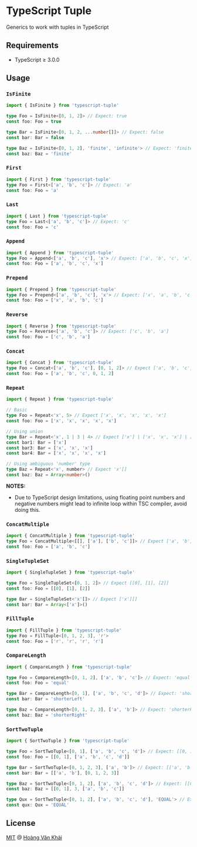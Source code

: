 # TypeScript Tuple

Generics to work with tuples in TypeScript

## Requirements

* TypeScript ≥ 3.0.0

## Usage

### `IsFinite`

```typescript
import { IsFinite } from 'typescript-tuple'

type Foo = IsFinite<[0, 1, 2]> // Expect: true
const foo: Foo = true

type Bar = IsFinite<[0, 1, 2, ...number[]]> // Expect: false
const bar: Bar = false

type Baz = IsFinite<[0, 1, 2], 'finite', 'infinite'> // Expect: 'finite'
const baz: Baz = 'finite'
```

### `First`

```typescript
import { First } from 'typescript-tuple'
type Foo = First<['a', 'b', 'c']> // Expect: 'a'
const foo: Foo = 'a'
```

### `Last`

```typescript
import { Last } from 'typescript-tuple'
type Foo = Last<['a', 'b', 'c']> // Expect: 'c'
const foo: Foo = 'c'
```

### `Append`

```typescript
import { Append } from 'typescript-tuple'
type Foo = Append<['a', 'b', 'c'], 'x'> // Expect: ['a', 'b', 'c', 'x']
const foo: Foo = ['a', 'b', 'c', 'x']
```

### `Prepend`

```typescript
import { Prepend } from 'typescript-tuple'
type Foo = Prepend<['a', 'b', 'c'], 'x'> // Expect: ['x', 'a', 'b', 'c']
const foo: Foo = ['x', 'a', 'b', 'c']
```

### `Reverse`

```typescript
import { Reverse } from 'typescript-tuple'
type Foo = Reverse<['a', 'b', 'c']> // Expect: ['c', 'b', 'a']
const foo: Foo = ['c', 'b', 'a']
```

### `Concat`

```typescript
import { Concat } from 'typescript-tuple'
type Foo = Concat<['a', 'b', 'c'], [0, 1, 2]> // Expect ['a', 'b', 'c', 0, 1, 2]
const foo: Foo = ['a', 'b', 'c', 0, 1, 2]
```

### `Repeat`

```typescript
import { Repeat } from 'typescript-tuple'

// Basic
type Foo = Repeat<'x', 5> // Expect ['x', 'x', 'x', 'x', 'x']
const foo: Foo = ['x', 'x', 'x', 'x', 'x']

// Using union
type Bar = Repeat<'x', 1 | 3 | 4> // Expect ['x'] | ['x', 'x', 'x'] | ['x', 'x', 'x', 'x']
const bar1: Bar = ['x']
const bar3: Bar = ['x', 'x', 'x']
const bar4: Bar = ['x', 'x', 'x', 'x']

// Using ambiguous 'number' type
type Baz = Repeat<'x', number> // Expect 'x'[]
const baz: Baz = Array<number>()
```

**NOTES:**

* Due to TypeScript design limitations, using floating point numbers and negative numbers might lead to infinite loop within TSC compiler, avoid doing this.

### `ConcatMultiple`

```typescript
import { ConcatMultiple } from 'typescript-tuple'
type Foo = ConcatMultiple<[[], ['a'], ['b', 'c']]> // Expect ['a', 'b', 'c']
const foo: Foo = ['a', 'b', 'c']
```

### `SingleTupleSet`

```typescript
import { SingleTupleSet } from 'typescript-tuple'

type Foo = SingleTupleSet<[0, 1, 2]> // Expect [[0], [1], [2]]
const foo: Foo = [[0], [1], [2]]

type Bar = SingleTupleSet<'x'[]> // Expect ['x'][]
const bar: Bar = Array<['x']>()
```

### `FillTuple`

```typescript
import { FillTuple } from 'typescript-tuple'
type Foo = FillTuple<[0, 1, 2, 3], 'r'>
const foo: Foo = ['r', 'r', 'r', 'r']
```

### `CompareLength`

```typescript
import { CompareLength } from 'typescript-tuple'

type Foo = CompareLength<[0, 1, 2], ['a', 'b', 'c']> // Expect: 'equal'
const foo: Foo = 'equal'

type Bar = CompareLength<[0, 1], ['a', 'b', 'c', 'd']> // Expect: 'shorterLeft'
const bar: Bar = 'shorterLeft'

type Baz = CompareLength<[0, 1, 2, 3], ['a', 'b']> // Expect: 'shorterRight'
const baz: Baz = 'shorterRight'
```

### `SortTwoTuple`

```typescript
import { SortTwoTuple } from 'typescript-tuple'

type Foo = SortTwoTuple<[0, 1], ['a', 'b', 'c', 'd']> // Expect: [[0, 1], ['a', 'b', 'c', 'd']]
const foo: Foo = [[0, 1], ['a', 'b', 'c', 'd']]

type Bar = SortTwoTuple<[0, 1, 2, 3], ['a', 'b']> // Expect: [['a', 'b'], [0, 1, 2, 3]]
const bar: Bar = [['a', 'b'], [0, 1, 2, 3]]

type Baz = SortTwoTuple<[0, 1, 2], ['a', 'b', 'c', 'd']> // Expect: [[0, 1, 2], ['a', 'b', 'c']]
const baz: Baz = [[0, 1], 3, ['a', 'b', 'c']]

type Qux = SortTwoTuple<[0, 1, 2], ['a', 'b', 'c', 'd'], 'EQUAL'> // Expect: 'EQUAL'
const qux: Qux = 'EQUAL'
```

## License

[MIT](https://git.io/fA2d9) @ [Hoàng Văn Khải](https://github.com/KSXGitHub)
